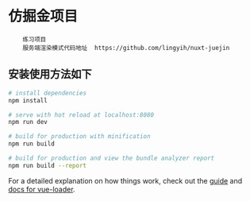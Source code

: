 # 仿掘金项目
```
    练习项目
    服务端渲染模式代码地址  https://github.com/lingyih/nuxt-juejin
```

## 安装使用方法如下

``` bash
# install dependencies
npm install

# serve with hot reload at localhost:8080
npm run dev

# build for production with minification
npm run build

# build for production and view the bundle analyzer report
npm run build --report
```

For a detailed explanation on how things work, check out the [guide](http://vuejs-templates.github.io/webpack/) and [docs for vue-loader](http://vuejs.github.io/vue-loader).
